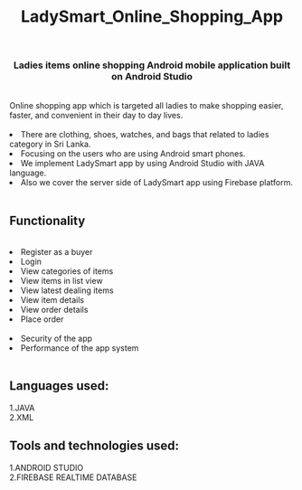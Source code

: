   <h1 align="center">LadySmart_Online_Shopping_App</h1>
  <br>
  <h3 align="center">Ladies items online shopping Android mobile application built on Android Studio</h3>
  <br>
  Online shopping app which is targeted all ladies to make shopping easier, faster, and convenient in their day to day lives.
  <br>
  <br>
  <ui>
  <li>There are clothing, shoes, watches, and bags  that related to ladies category in Sri Lanka.</li>
  <li>Focusing on the users who are using Android smart phones.</li>
  <li>We implement LadySmart app by using Android Studio with JAVA language.</li>
  <li>Also we cover the server side of LadySmart app using Firebase platform.</li>
  </ui>
  <br>
  <h2>Functionality</h2>
  <br>
  <ui>
  <li>Register as a buyer</li>
  <li>Login</li>
  <li>View categories of items</li>
  <li>View items in list view</li>
  <li>View latest dealing items</li>
  <li>View item details</li>
  <li>View order details</li>
  <li>Place order</li>
  </ui>
  <br>
  <ui>
  <li>Security of the app</li>
  <li>Performance of the app system</li>
  </ui>
  <br>
  <h2>Languages used:</h2>
  1.JAVA
  <br>
  2.XML
  
  <h2>Tools and technologies used:</h2>
  1.ANDROID STUDIO
  <br>
  2.FIREBASE REALTIME DATABASE




 


